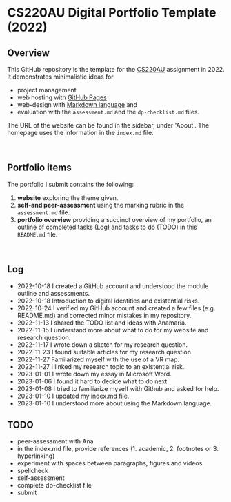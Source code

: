 # CS220AU Digital Portfolio Template (2022)
## Overview
This GitHub repository is the template for the [CS220AU](https://github.com/khofstadter/CS220AU) assignment in 2022. It demonstrates minimalistic ideas for 

- project management
- web hosting with [GitHub Pages](https://pages.github.com/) 
- web-design with [Markdown language](https://guides.github.com/features/mastering-markdown/) and
- evaluation with the `assessment.md` and the `dp-checklist.md` files. 

The URL of the website can be found in the sidebar, under 'About'. The homepage uses the information in the `index.md` file.

<br>

## Portfolio items
The portfolio I submit contains the following:

1. **website** exploring the theme given.
2. **self-and peer-assessment** using the marking rubric in the `assessment.md` file.
3. **portfolio overview** providing a succinct overview of my portfolio, an outline of completed tasks (Log) and tasks to do (TODO) in this `README.md` file.

<br>

## Log

- 2022-10-18 I created a GitHub account and understood the module outline and assessments.
- 2022-10-18 Introduction to digital identities and existential risks.
- 2022-10-24 I verified my GitHub account and created a few files (e.g. README.md) and corrected minor mistakes in my repository.
- 2022-11-13 I shared the TODO list and ideas with Anamaria.
- 2022-11-15 I understand more about what to do for my website and research question.
- 2022-11-17 I wrote down a sketch for my research question.
- 2022-11-23 I found suitable articles for my research question.
- 2022-11-27 Familarized myself with the use of a VR map.
- 2022-11-27 I linked my research topic to an existential risk.
- 2023-01-01 I wrote down my essay in Microsoft Word.
- 2023-01-06 I found it hard to decide what to do next.
- 2023-01-08 I tried to familiarize myself with Github and asked for help.
- 2023-01-10 I updated my index.md file.
- 2023-01-10 I understood more about using the Markdown language.

## TODO
- peer-assessment with Ana
- in the index.md file, provide references (1. academic, 2. footnotes or 3. hyperlinking)
- experiment with spaces between paragraphs, figures and videos 
- spellcheck
- self-assessment 
- complete dp-checklist file
- submit
